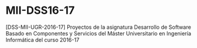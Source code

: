 # MII-DSS16-17
[DSS-MII-UGR-2016-17] Proyectos de la asignatura Desarrollo de Software Basado en Componentes y Servicios del Máster Universitario en Ingeniería Informática del curso 2016-17 
